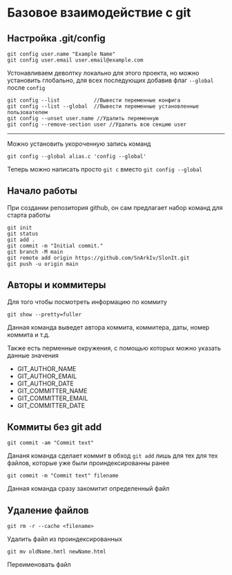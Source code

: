 # Базовое взаимодействие с git


## Настройка .git/config

```
git config user.name "Example Name"
git config user.email user.email@example.com
```
Устонавливаем деволтку локально для этого проекта, но можно установить глобально,
 для всех последующих добавив флаг `--global` после `config`

```
git config --list           //Вывести переменные конфига
git config --list --global  //Вывести переменные установленные пользователем
git config --unset user.name //Удалить переменную
git config --remove-section user //Удалить всю секцию user
```

---
Можно установить укороченную запись команд
```
git config --global alias.c 'config --global'
```

Теперь можно написать просто `git c` вместо `git config --global`


## Начало работы

При создании репозитория github, он сам предлагает набор команд для старта работы

```
git init   
git status
git add .
git commit -m "Initial commit."
git branch -M main
git remote add origin https://github.com/SnArkIv/SlonIt.git 
git push -u origin main
```


## Авторы и коммитеры

Для того чтобы посмотреть информацию по коммиту

```
git show --pretty=fuller
```

Данная команда выведет автора коммита, коммитера, даты, номер коммита и т.д.

Также есть перменные окружения, с помощью которых можно указать данные значения

- GIT_AUTHOR_NAME
- GIT_AUTHOR_EMAIL
- GIT_AUTHOR_DATE
- GIT_COMMITTER_NAME
- GIT_COMMITTER_EMAIL
- GIT_COMMITTER_DATE


## Коммиты без git add

```
git commit -am "Commit text"
``` 

Дананя команда сделает коммит в обход `git add` лишь для тех для тех файлов, которые уже были проиндексированны ранее

```
git commit -m "Commit text" filename
```

Данная команда сразу закомитит определенный файл

## Удаление файлов

```
git rm -r --cache <filename>
```

Удалить файл из проиндексированных


```
git mv oldName.hmtl newName.html
```

Переименовать файл
